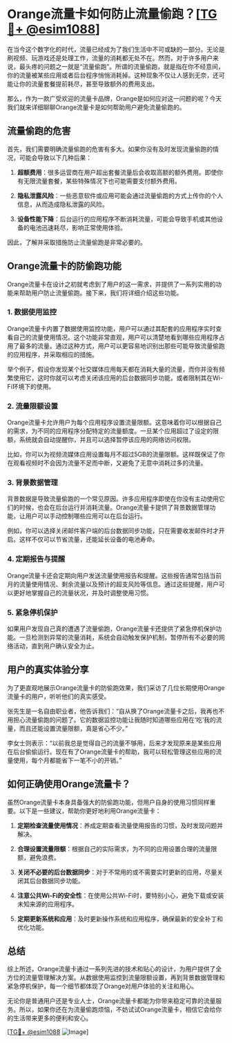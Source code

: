 # Orange流量卡如何防止流量偷跑？[[TG💪+ @esim1088](https://t.me/s/esim1088)]

在当今这个数字化的时代，流量已经成为了我们生活中不可或缺的一部分。无论是刷视频、玩游戏还是处理工作，流量的消耗都无处不在。然而，对于许多用户来说，最头疼的问题之一就是“流量偷跑”。所谓的流量偷跑，就是指在你不经意间，你的流量被某些应用或者后台程序悄悄消耗掉。这种现象不仅让人感到无奈，还可能让你的流量套餐提前耗尽，甚至导致额外的费用支出。

那么，作为一款广受欢迎的流量卡品牌，Orange是如何应对这一问题的呢？今天我们就来详细聊聊Orange流量卡是如何帮助用户避免流量偷跑的。

## 流量偷跑的危害

首先，我们需要明确流量偷跑的危害有多大。如果你没有及时发现流量偷跑的情况，可能会导致以下几种后果：

1. **超额费用**：很多运营商在用户超出套餐流量后会收取高额的额外费用。即使你有无限流量套餐，某些特殊情况下也可能需要支付额外费用。
   
2. **隐私泄露风险**：一些恶意软件或应用可能会通过流量偷跑的方式上传你的个人信息，从而造成隐私泄露的风险。

3. **设备性能下降**：后台运行的应用程序不断消耗流量，可能会导致手机或其他设备的电池迅速耗尽，影响正常使用体验。

因此，了解并采取措施防止流量偷跑是非常必要的。

## Orange流量卡的防偷跑功能

Orange流量卡在设计之初就考虑到了用户的这一需求，并提供了一系列实用的功能来帮助用户防止流量偷跑。接下来，我们将详细介绍这些功能。

### 1. 数据使用监控

Orange流量卡内置了数据使用监控功能，用户可以通过其配套的应用程序实时查看自己的流量使用情况。这个功能非常直观，用户可以清楚地看到哪些应用程序占用了最多的流量。通过这种方式，用户可以更容易地识别出那些可能导致流量偷跑的应用程序，并采取相应的措施。

举个例子，假设你发现某个社交媒体应用每天都在消耗大量的流量，而你并没有频繁使用它，这时你就可以考虑关闭该应用的后台数据同步功能，或者限制其在Wi-Fi环境下的使用。

### 2. 流量限额设置

Orange流量卡允许用户为每个应用程序设置流量限额。这意味着你可以根据自己的需求，为不同的应用程序分配特定的流量额度。一旦某个应用超过了设定的限额，系统就会自动提醒你，并且可以选择暂停该应用的网络访问权限。

比如，你可以为视频流媒体应用设置每月不超过5GB的流量限额。这样既保证了你在观看视频时不会因为流量不足而中断，又避免了无意中消耗过多的流量。

### 3. 背景数据管理

背景数据是导致流量偷跑的一个常见原因。许多应用程序即使在你没有主动使用它们的时候，也会在后台运行并消耗流量。Orange流量卡提供了背景数据管理功能，让用户可以手动控制哪些应用可以在后台运行。

例如，你可以选择关闭邮件客户端的后台数据同步功能，只在需要收发邮件时才开启。这样不仅可以节省流量，还能延长设备的电池寿命。

### 4. 定期报告与提醒

Orange流量卡还会定期向用户发送流量使用报告和提醒。这些报告通常包括当前月的流量使用情况、剩余流量以及预计的超支风险等信息。通过这些提醒，用户可以更好地掌握自己的流量状况，并及时调整使用习惯。

### 5. 紧急停机保护

如果用户发现自己真的遭遇了流量偷跑，Orange流量卡还提供了紧急停机保护功能。一旦检测到异常的流量消耗，系统会自动触发保护机制，暂停所有不必要的网络活动，直到用户确认安全为止。

## 用户的真实体验分享

为了更直观地展示Orange流量卡的防偷跑效果，我们采访了几位长期使用Orange流量卡的用户，听听他们的真实感受。

张先生是一名自由职业者，他告诉我们：“自从换了Orange流量卡之后，我再也不用担心流量偷跑的问题了。它的数据监控功能让我随时知道哪些应用在‘吃’我的流量，而且还能设置流量限额，真是省心不少。”

李女士则表示：“以前我总是觉得自己的流量不够用，后来才发现原来是某些应用在后台偷偷运行。现在有了Orange流量卡的帮助，我可以轻松管理这些应用的流量使用，每个月都能省下一笔不小的开销。”

## 如何正确使用Orange流量卡？

虽然Orange流量卡本身具备强大的防偷跑功能，但用户自身的使用习惯同样重要。以下是一些建议，帮助你更好地利用Orange流量卡：

1. **定期检查流量使用情况**：养成定期查看流量使用报告的习惯，及时发现问题并解决。
   
2. **合理设置流量限额**：根据自己的实际需求，为不同的应用设置合理的流量限额，避免浪费。

3. **关闭不必要的后台数据同步**：对于不常用的或不需要实时更新的应用，尽量关闭其后台数据同步功能。

4. **注意公共Wi-Fi的安全性**：在使用公共Wi-Fi时，要特别小心，避免下载或安装未知来源的应用程序。

5. **定期更新系统和应用**：及时更新操作系统和应用程序，确保最新的安全补丁和优化功能。

## 总结

综上所述，Orange流量卡通过一系列先进的技术和贴心的设计，为用户提供了全方位的流量管理解决方案。从数据使用监控到流量限额设置，再到背景数据管理和紧急停机保护，每一个细节都体现了Orange对用户体验的关注和用心。

无论你是普通用户还是专业人士，Orange流量卡都能为你带来稳定可靠的流量服务。所以，如果你还在为流量偷跑烦恼，不妨试试Orange流量卡，相信它会给你的生活带来更多的便利和安心。

[[TG💪+ @esim1088](https://t.me/s/esim1088) ![Image](https://i.postimg.cc/4NQfJmqS/Snipaste-2025-05-13-00-14-12.png)]